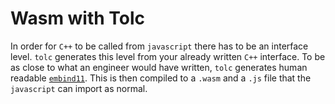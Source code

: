 # Wasm with Tolc #

In order for `C++` to be called from `javascript` there has to be an interface level. `tolc` generates this level from your already written `C++` interface.
To be as close to what an engineer would have written, `tolc` generates human readable [`embind11`](https://github.com/embind/pybind11).
This is then compiled to a `.wasm` and a `.js` file that the `javascript` can import as normal.
